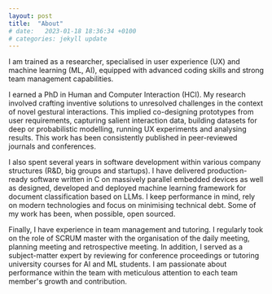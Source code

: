 ```yaml
---
layout: post
title:  "About"
# date:   2023-01-18 18:36:34 +0100
# categories: jekyll update
---
```


I am trained as a researcher, specialised in user experience (UX) and machine learning (ML, AI), equipped with advanced coding skills and strong team management capabilities.

I earned a PhD in Human and Computer Interaction (HCI). My research involved crafting inventive solutions to unresolved challenges in the context of novel gestural interactions. This implied co-designing prototypes from user requirements, capturing salient interaction data, building datasets for deep or probabilistic modelling, running UX experiments and analysing results. This work has been consistently published in peer-reviewed journals and conferences.

I also spent several years in software development within various company structures (R&D, big groups and startups). I have delivered production-ready software written in C on massively parallel embedded devices as well as designed, developed and deployed machine learning framework for document classification based on LLMs. I keep performance in mind, rely on modern technologies and focus on minimising technical debt. Some of my work has been, when possible, open sourced.

Finally, I have experience in team management and tutoring. I regularly took on the role of SCRUM master with the organisation of the daily meeting, planning meeting and retrospective meeting. In addition, I served as a subject-matter expert by reviewing for conference proceedings or tutoring university courses for AI and ML students. I am passionate about performance within the team with meticulous attention to each team member's growth and contribution.
